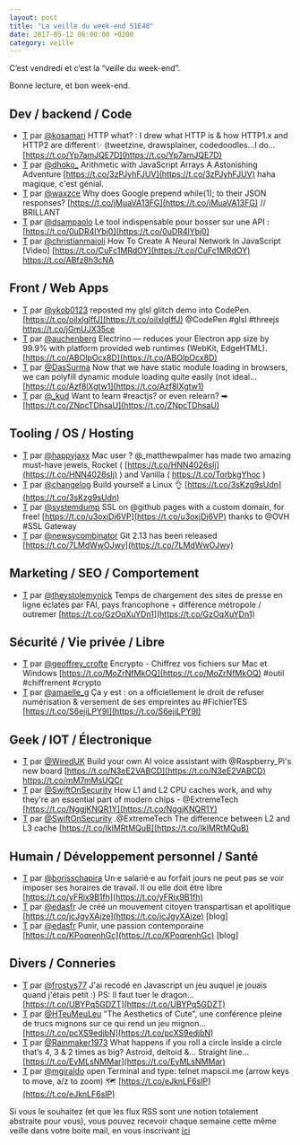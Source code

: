 ```yaml
---
layout: post
title: "La veille du week-end S1E48"
date: 2017-05-12 06:00:00 +0200
category: veille
---
```

C’est vendredi et c’est la “veille du week-end”.  


Bonne lecture, et bon week-end.

## Dev / backend / Code
- [T](http://twitter.com/kosamari/status/859958929484337152) par [@kosamari](https://twitter.com/kosamari) HTTP what? : I drew what HTTP is &amp; how HTTP1.x and HTTP2 are different✨ (tweetzine, drawsplainer, codedoodles…I do… [https://t.co/Yp7amJQE7D](https://t.co/Yp7amJQE7D)
- [T](http://twitter.com/dhoko_/status/860160474087907328) par [@dhoko_](https://twitter.com/dhoko_) Arithmetic with JavaScript Arrays A Astonishing Adventure [https://t.co/3zPJyhFJUV](https://t.co/3zPJyhFJUV) haha magique, c'est génial.
- [T](http://twitter.com/waxzce/status/861387426257940480) par [@waxzce](https://twitter.com/waxzce) Why does Google prepend while(1); to their JSON responses? [https://t.co/jMuaVA13FG](https://t.co/jMuaVA13FG) // BRILLANT
- [T](http://twitter.com/dsampaolo/status/861922979269292034) par [@dsampaolo](https://twitter.com/dsampaolo) Le tool indispensable pour bosser sur une API : [https://t.co/0uDR4lYbj0](https://t.co/0uDR4lYbj0)
- [T](http://twitter.com/christianmaioli/status/862054087726182400) par [@christianmaioli](https://twitter.com/christianmaioli) How To Create A Neural Network In JavaScript [Video] [https://t.co/CuFc1MRdOY](https://t.co/CuFc1MRdOY) https://t.co/ABfz8h3cNA


## Front / Web Apps
- [T](http://twitter.com/ykob0123/status/859597658314256385) par [@ykob0123](https://twitter.com/ykob0123) reposted my glsl glitch demo into CodePen. [https://t.co/oilxlgIffJ](https://t.co/oilxlgIffJ) @CodePen #glsl #threejs https://t.co/jGmUJX35ce
- [T](http://twitter.com/auchenberg/status/860536944127647744) par [@auchenberg](https://twitter.com/auchenberg) Electrino — reduces your Electron app size by 99.9% with platform provided web runtimes (WebKit, EdgeHTML). [https://t.co/ABOlpOcx8D](https://t.co/ABOlpOcx8D)
- [T](http://twitter.com/DasSurma/status/860905844820586498) par [@DasSurma](https://twitter.com/DasSurma) Now that we have static module loading in browsers, we can polyfill dynamic module loading quite easily (not ideal… [https://t.co/Azf8lXgtw1](https://t.co/Azf8lXgtw1)
- [T](http://twitter.com/_kud/status/862293092858245120) par [@_kud](https://twitter.com/_kud) Want to learn #reactjs? or even relearn? ➡ [https://t.co/ZNpcTDhsaU](https://t.co/ZNpcTDhsaU)


## Tooling / OS / Hosting
- [T](http://twitter.com/happyjaxx/status/860437271731941377) par [@happyjaxx](https://twitter.com/happyjaxx) Mac user ? @_matthewpalmer has made two amazing must-have jewels, Rocket ( [https://t.co/HNN4026sIj](https://t.co/HNN4026sIj) ) and Vanilla ( https://t.co/TorbkgYhoc )
- [T](http://twitter.com/changelog/status/860891155856322561) par [@changelog](https://twitter.com/changelog) Build yourself a Linux 👌 [https://t.co/3sKzg9sUdn](https://t.co/3sKzg9sUdn)
- [T](http://twitter.com/systemdump/status/861632725215825920) par [@systemdump](https://twitter.com/systemdump) SSL on @github pages with a custom domain, for free! [https://t.co/u3oxjDj6VP](https://t.co/u3oxjDj6VP) thanks to @OVH #SSL Gateway
- [T](http://twitter.com/newsycombinator/status/862140699348783104) par [@newsycombinator](https://twitter.com/newsycombinator) Git 2.13 has been released [https://t.co/7LMdWwOJwy](https://t.co/7LMdWwOJwy)


## Marketing / SEO / Comportement
- [T](http://twitter.com/theystolemynick/status/860487012276719616) par [@theystolemynick](https://twitter.com/theystolemynick) Temps de chargement des sites de presse en ligne éclatés par FAI, pays francophone + différence métropole / outremer [https://t.co/GzOqXuYDn1](https://t.co/GzOqXuYDn1)


## Sécurité / Vie privée / Libre
- [T](http://twitter.com/geoffrey_crofte/status/861550717609414656) par [@geoffrey_crofte](https://twitter.com/geoffrey_crofte) Encrypto - Chiffrez vos fichiers sur Mac et Windows  [https://t.co/MoZrNfMkOQ](https://t.co/MoZrNfMkOQ) #outil #chiffrement #crypto
- [T](http://twitter.com/amaelle_g/status/862260453405315072) par [@amaelle_g](https://twitter.com/amaelle_g) Ça y est : on a officiellement le droit de refuser numérisation &amp; versement de ses empreintes au #FichierTES [https://t.co/S6ejiLPY9I](https://t.co/S6ejiLPY9I)


## Geek / IOT / Électronique
- [T](http://twitter.com/WiredUK/status/860144863995723776) par [@WiredUK](https://twitter.com/WiredUK) Build your own AI voice assistant with @Raspberry_Pi's new board [https://t.co/N3eE2VABCD](https://t.co/N3eE2VABCD) https://t.co/mM7mMsUQCr
- [T](http://twitter.com/SwiftOnSecurity/status/860955090559127557) par [@SwiftOnSecurity](https://twitter.com/SwiftOnSecurity) How L1 and L2 CPU caches work, and why they're an essential part of modern chips - @ExtremeTech [https://t.co/NggjKNQR1Y](https://t.co/NggjKNQR1Y)
- [T](http://twitter.com/SwiftOnSecurity/status/860955674695655424) par [@SwiftOnSecurity](https://twitter.com/SwiftOnSecurity) .@ExtremeTech The difference between L2 and L3 cache [https://t.co/IklMRtMQuB](https://t.co/IklMRtMQuB)



## Humain / Développement personnel / Santé
- [T](http://twitter.com/borisschapira/status/861847722218971136) par [@borisschapira](https://twitter.com/borisschapira) Un·e salarié·e au forfait jours ne peut pas se voir imposer ses horaires de travail. Il ou elle doit être libre [https://t.co/yFRix9B1fh](https://t.co/yFRix9B1fh)
- [T](http://twitter.com/edasfr/status/862243086549762048) par [@edasfr](https://twitter.com/edasfr) Je créé un mouvement citoyen transpartisan et apolitique [https://t.co/jcJgyXAjze](https://t.co/jcJgyXAjze) [blog]
- [T](http://twitter.com/edasfr/status/861984135010697217) par [@edasfr](https://twitter.com/edasfr) Punir, une passion contemporaine [https://t.co/KPoqrenhGc](https://t.co/KPoqrenhGc) [blog]



## Divers / Conneries
- [T](http://twitter.com/frostys77/status/861956650185437187) par [@frostys77](https://twitter.com/frostys77) J'ai recodé en Javascript un jeu auquel je jouais quand j'étais petit :) PS: Il faut tuer le dragon… [https://t.co/UBYPq5GDZT](https://t.co/UBYPq5GDZT)
- [T](http://twitter.com/HTeuMeuLeu/status/862018039709130752) par [@HTeuMeuLeu](https://twitter.com/HTeuMeuLeu) "The Aesthetics of Cute", une conférence pleine de trucs mignons sur ce qui rend un jeu mignon… [https://t.co/pcXS9edjbN](https://t.co/pcXS9edjbN)
- [T](http://twitter.com/Rainmaker1973/status/862344555399704576) par [@Rainmaker1973](https://twitter.com/Rainmaker1973) What happens if you roll a circle inside a circle that’s 4, 3 &amp; 2 times as big? Astroid, deltoid &amp;... Straight line… [https://t.co/EyMLsNMMar](https://t.co/EyMLsNMMar)
- [T](http://twitter.com/mgiraldo/status/862009561816977408) par [@mgiraldo](https://twitter.com/mgiraldo) open Terminal and type: telnet mapscii.me (arrow keys to move, a/z to zoom) 🗺 [https://t.co/eJknLF6sIP](https://t.co/eJknLF6sIP)





Si vous le souhaitez (et que les flux RSS sont une notion totalement abstraite pour vous), vous pouvez recevoir chaque semaine cette même veille dans votre boite mail, en vous inscrivant [ici](/newsletter.html)
